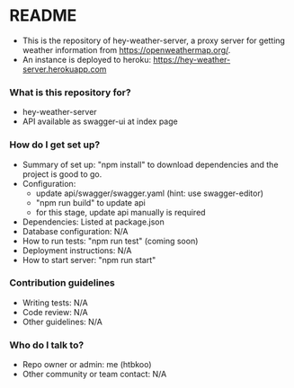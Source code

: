 # README #

* This is the repository of hey-weather-server, a proxy server for getting weather information from https://openweathermap.org/.
* An instance is deployed to heroku: https://hey-weather-server.herokuapp.com 

### What is this repository for? ###

* hey-weather-server
* API available as swagger-ui at index page

### How do I get set up? ###

* Summary of set up: "npm install" to download dependencies and the project is good to go.
* Configuration: 
    * update api/swagger/swagger.yaml (hint: use swagger-editor)
    * "npm run build" to update api
    * for this stage, update api manually is required
* Dependencies: Listed at package.json
* Database configuration: N/A
* How to run tests: "npm run test" (coming soon)
* Deployment instructions: N/A
* How to start server: "npm run start"

### Contribution guidelines ###

* Writing tests: N/A
* Code review: N/A
* Other guidelines: N/A

### Who do I talk to? ###

* Repo owner or admin: me (htbkoo)
* Other community or team contact: N/A